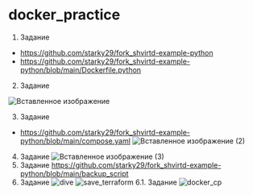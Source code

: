 # docker_practice
1. Задание
- https://github.com/starky29/fork_shvirtd-example-python
- https://github.com/starky29/fork_shvirtd-example-python/blob/main/Dockerfile.python
2. Задание
  
  ![Вставленное изображение](https://github.com/user-attachments/assets/1a4d1411-36ee-4203-a35a-7d6b2849d556)
  
3. Задание
- https://github.com/starky29/fork_shvirtd-example-python/blob/main/compose.yaml
  ![Вставленное изображение (2)](https://github.com/user-attachments/assets/d714832b-788b-4541-8a3f-3ab99219b76c)
4. Задание
  ![Вставленное изображение (3)](https://github.com/user-attachments/assets/0c80c5a3-761b-4b39-8945-49a44eb84f15)
5. Задание
  https://github.com/starky29/fork_shvirtd-example-python/blob/main/backup_script
6. Задание
  ![dive](https://github.com/user-attachments/assets/d12299e9-ec0e-43cc-a74b-99fc42dbf70e)
  ![save_terraform](https://github.com/user-attachments/assets/81a27b8d-69f4-402c-804d-d72510b927af)
6.1. Задание
  ![docker_cp](https://github.com/user-attachments/assets/8d2752cc-e6df-43f6-bd30-3b9cf1cc0477)



